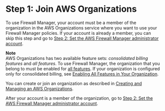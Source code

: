 # Step 1: Join AWS Organizations<a name="join-aws-orgs"></a>

To use Firewall Manager, your account must be a member of the organization in the AWS Organizations service where you want to use your Firewall Manager policies\. If your account is already a member, you can skip this step and go to [Step 2: Set the AWS Firewall Manager administrator account](enable-integration.md)\.

**Note**  
AWS Organizations has two available feature sets: *consolidated billing features* and *all features*\. To use Firewall Manager, the organization that you belong to must be enabled for [all features](https://docs.aws.amazon.com/organizations/latest/userguide/orgs_getting-started_concepts.html#feature-set)\. If your organization is configured only for consolidated billing, see [Enabling All Features in Your Organization](https://docs.aws.amazon.com/organizations/latest/userguide/orgs_manage_org_support-all-features.html)\.

You can create or join an organization as described in [Creating and Managing an AWS Organizations](https://docs.aws.amazon.com/organizations/latest/userguide/orgs_manage_org.html)\.

After your account is a member of the organization, go to [Step 2: Set the AWS Firewall Manager administrator account](enable-integration.md)\.